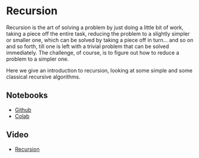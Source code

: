 # Recursion

Recursion is the art of solving a problem by just doing a little bit of work, taking a piece off the entire task, reducing the problem to a slightly simpler or smaller one, which can be solved by taking a piece off in turn... and so on and so forth, till one is left with a trivial problem that can be solved immediately.  The challenge, of course, is to figure out how to reduce a problem to a simpler one. 

Here we give an introduction to recursion, looking at some simple and some classical recursive algorithms.

## Notebooks

* [Github](https://github.com/abstractions-in-python/abstractions-in-python.github.io/blob/master/notebooks/Recursion_chapter.ipynb)
* [Colab](https://drive.google.com/file/d/1ouv7isWK61DA5v0-aXMwkZLPK-ZH8-b-/view?usp=sharing)

## Video

* [Recursion](https://drive.google.com/file/d/1Moo6YXBUeZa-AYOG74PsbdKNoIYGxmjB/view?usp=sharing)
